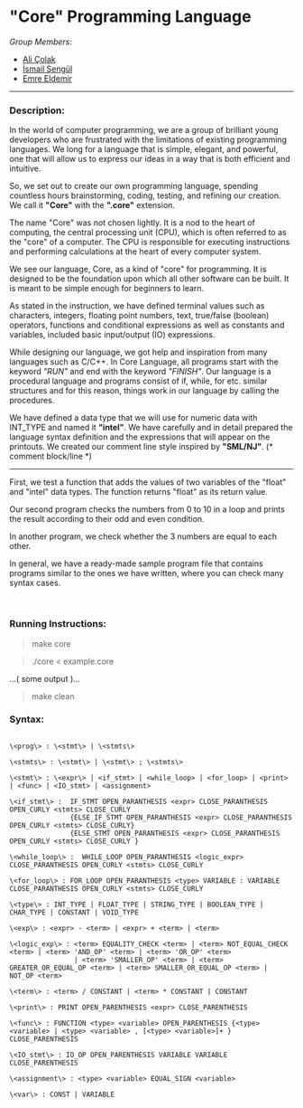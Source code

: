 # "Core" Programming Language

*Group Members*:
- [Ali Çolak](https://github.com/alicolak64)
- [İsmail Şengül](https://github.com/ismailsengul)
- [Emre Eldemir](https://github.com/emreeldemir)

---

### Description:

In the world of computer programming, we are a group of brilliant young developers who are frustrated with the limitations of existing programming languages. We long for a language that is simple, elegant, and powerful, one that will allow us to express our ideas in a way that is both efficient and intuitive.

So, we set out to create our own programming language, spending countless hours brainstorming, coding, testing, and refining our creation. We call it **"Core"** with the **".core"** extension.

The name "Core" was not chosen lightly. It is a nod to the heart of computing, the central processing unit (CPU), which is often referred to as the "core" of a computer. The CPU is responsible for executing instructions and performing calculations at the heart of every computer system.

We see our language, Core, as a kind of "core" for programming. It is designed to be the foundation upon which all other software can be built. It is meant to be simple enough for beginners to learn.

As stated in the instruction, we have defined terminal values ​​such as characters, integers, floating point numbers, text, true/false (boolean) operators,  functions and conditional expressions as well as constants and variables, included basic input/output (IO) expressions.

While designing our language, we got help and inspiration from many languages such as C/C++. In Core Language, all programs start with the keyword *"RUN"* and end with the keyword *"FINISH"*. Our language is a procedural language and programs consist of if, while, for etc. similar structures and for this reason, things work in our language by calling the procedures.


We have defined a data type that we will use for numeric data with INT_TYPE and named it **"intel"**. We have carefully and in detail prepared the language syntax definition and the expressions that will appear on the printouts. We created our comment line style inspired by **"SML/NJ"**. (* comment block/line *)

---

First, we test a function that adds the values of two variables of the "float" and "intel" data types. The function returns "float" as its return value.

Our second program checks the numbers from 0 to 10 in a loop and prints the result according to their odd and even condition.

In another program, we check whether the 3 numbers are equal to each other.

In general, we have a ready-made sample program file that contains programs similar to the ones we have written, where you can check many syntax cases.

<br>


### Running Instructions:

> make core

> ./core < example.core

...( some output )...

> make clean

### Syntax:

```

\<prog\> : \<stmt\> | \<stmts\>

\<stmts\> : \<stmt\> | \<stmt\> ; \<stmts\>

\<stmt\> : \<expr\> | <if_stmt> | <while_loop> | <for_loop> | <print> | <func> | <IO_stmt> | <assignment>

\<if_stmt\> :  IF_STMT OPEN_PARANTHESIS <expr> CLOSE_PARANTHESIS OPEN_CURLY <stmts> CLOSE_CURLY 
               {ELSE_IF_STMT OPEN_PARANTHESIS <expr> CLOSE_PARANTHESIS OPEN_CURLY <stmts> CLOSE_CURLY} 
               {ELSE_STMT OPEN_PARANTHESIS <expr> CLOSE_PARANTHESIS OPEN_CURLY <stmts> CLOSE_CURLY }
  
\<while_loop\> :  WHILE_LOOP OPEN_PARANTHESIS <logic_expr> CLOSE_PARANTHESIS OPEN_CURLY <stmts> CLOSE_CURLY
  
\<for_loop\> : FOR_LOOP OPEN_PARANTHESIS <type> VARIABLE : VARIABLE CLOSE_PARANTHESIS OPEN_CURLY <stmts> CLOSE_CURLY
  
\<type\> : INT_TYPE | FLOAT_TYPE | STRING_TYPE | BOOLEAN_TYPE | CHAR_TYPE | CONSTANT | VOID_TYPE

\<exp\> : <expr> - <term> | <expr> + <term> | <term>
  
\<logic_exp\> : <term> EQUALITY_CHECK <term> | <term> NOT_EQUAL_CHECK <term> | <term> 'AND_OP' <term> | <term> 'OR_OP' <term>
                | <term> 'SMALLER_OP' <term> | <term> GREATER_OR_EQUAL_OP <term> | <term> SMALLER_OR_EQUAL_OP <term> | NOT_OP <term>
  
\<term\> : <term> / CONSTANT | <term> * CONSTANT | CONSTANT
  
\<print\> : PRINT OPEN_PARENTHESIS <expr> CLOSE_PARENTHESIS

\<func\> : FUNCTION <type> <variable> OPEN_PARENTHESIS {<type> <variable> | <type> <variable> , [<type> <variable>]+ } CLOSE_PARENTHESIS

\<IO_stmt\> : IO_OP OPEN_PARENTHESIS VARIABLE VARIABLE CLOSE_PARENTHESIS

\<assignment\> : <type> <variable> EQUAL_SIGN <variable>  

\<var\> : CONST | VARIABLE

```
